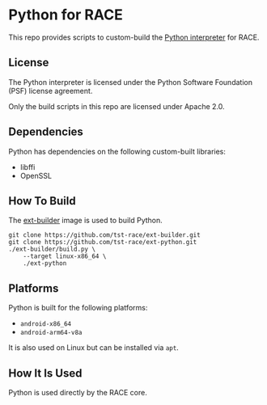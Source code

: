 # Python for RACE

This repo provides scripts to custom-build the
[Python interpreter](https://python.org) for RACE.

## License

The Python interpreter is licensed under the Python Software Foundation
(PSF) license agreement.

Only the build scripts in this repo are licensed under Apache 2.0.

## Dependencies

Python has dependencies on the following custom-built libraries:

* libffi
* OpenSSL

## How To Build

The [ext-builder](https://github.com/tst-race/ext-builder) image is used to
build Python.

```
git clone https://github.com/tst-race/ext-builder.git
git clone https://github.com/tst-race/ext-python.git
./ext-builder/build.py \
    --target linux-x86_64 \
    ./ext-python
```

## Platforms

Python is built for the following platforms:

* `android-x86_64`
* `android-arm64-v8a`

It is also used on Linux but can be installed via `apt`.

## How It Is Used

Python is used directly by the RACE core.
